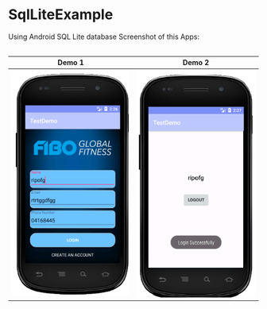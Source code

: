 # SqlLiteExample
 Using Android SQL Lite database
 Screenshot of this Apps: <br><br>

Demo 1                     | Demo 2
:-------------------------: | :--------------------------:
![](https://github.com/ripohassan/SqlLiteExample/blob/master/scr1.png) |![](https://github.com/ripohassan/SqlLiteExample/blob/master/src2.png)
